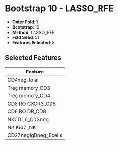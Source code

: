 # Bootstrap 10 - LASSO_RFE

- **Outer Fold**: 1
- **Bootstrap**: 10
- **Method**: LASSO_RFE
- **Fold Seed**: 51
- **Features Selected**: 8

## Selected Features

| Feature |
|---------|
| CD4neg_total |
| Treg memory_CD3 |
| Treg memory_CD4 |
| CD8 RO CXCR3_CD8 |
| CD8 RO DR_CD8 |
| NKCD16_CD3neg |
| NK Ki67_NK |
| CD27negIgDneg_Bcells |
